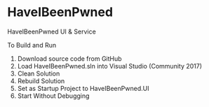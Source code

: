 # HaveIBeenPwned
HaveIBeenPwned UI &amp; Service

To Build and Run
1) Download source code from GitHub
2) Load HaveIBeenPwned.sln into Visual Studio (Community 2017)
3) Clean Solution
4) Rebuild Solution
5) Set as Startup Project to HaveIBeenPwned.UI
6) Start Without Debugging 
